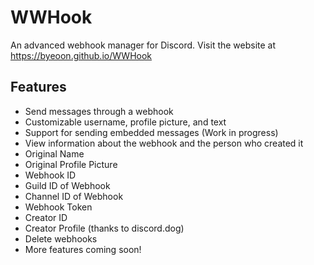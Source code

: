 # WWHook
An advanced webhook manager for Discord. Visit the website at https://byeoon.github.io/WWHook

## Features
- Send messages through a webhook 
 - Customizable username, profile picture, and text
- Support for sending embedded messages (Work in progress)
- View information about the webhook and the person who created it
 - Original Name
 - Original Profile Picture
 - Webhook ID
 - Guild ID of Webhook
 - Channel ID of Webhook
 - Webhook Token
 - Creator ID
 - Creator Profile (thanks to discord.dog)
- Delete webhooks
- More features coming soon!


